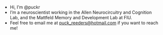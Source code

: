 - Hi, I’m @puckr
- I’m a neuroscientist working in the Allen Neurocircuitry and Cognition Lab, and the Mattfeld Memory and Development Lab at FIU. 
- Feel free to email me at puck_reeders@hotmail.com if you want to reach me!
